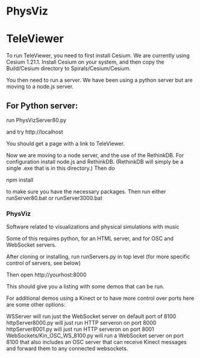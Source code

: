 # PhysViz

TeleViewer
==========

To run TeleViewer, you need to first install Cesium.  We are currently
using Cesium 1.21.1.  Install Cesium on your system, and then copy
the Build/Cesium directory to Spirals/Cesium/Cesium.

You then need to run a server.  We have been using a python server
but are moving to a node.js server.

For Python server:
------------------

run PhysVizServer80.py

and try http://localhost

You should get a page with a link to TeleViewer.

Now we are moving to a node server, and the use of the RethinkDB.
For configuration install node.js and RethinkDB.  (RethinkDB will
simply be a single .exe that is in this directory.)  Then do

   npm install

to make sure you have the necessary packages.  Then run either
runServer80.bat or runServer3000.bat



<h3>PhysViz</h3>

Software related to visualizations and physical simulations with music

Some of this requires python, for an HTML server, and for
OSC and WebSocket servers.

After cloning or installing, run runServers.py in top level
(for more specific control of servers, see below)

Then open http://yourhost:8000

This should give you a listing with some demos that can be run.

For additional demos using a Kinect or to have more control over ports
here are some other options:

WSServer will run just the WebSocket server on default port of 8100
httpServer8000.py will just run HTTP serveron on port 8000
httpServer8001.py will just run HTTP serveron on port 8001
WebSockets/Kin_OSC_WS_8100.py will run a WebSocket server on port 8100
that also includes an OSC server that can receive Kinect messages and
forward them to any connected websockets.





